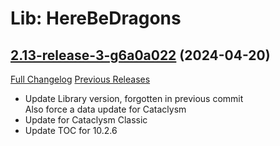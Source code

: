 # Lib: HereBeDragons

## [2.13-release-3-g6a0a022](https://github.com/Nevcairiel/HereBeDragons/tree/6a0a022e97aab278e0f41e150ffc9d59313dde90) (2024-04-20)
[Full Changelog](https://github.com/Nevcairiel/HereBeDragons/compare/2.13-release...6a0a022e97aab278e0f41e150ffc9d59313dde90) [Previous Releases](https://github.com/Nevcairiel/HereBeDragons/releases)

- Update Library version, forgotten in previous commit  
    Also force a data update for Cataclysm  
- Update for Cataclysm Classic  
- Update TOC for 10.2.6  
